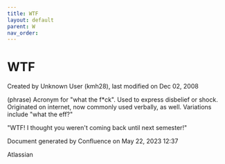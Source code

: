 ```yaml
---
title: WTF
layout: default
parent: W
nav_order:
---
```


# WTF

Created by  Unknown User (kmh28), last modified on Dec 02, 2008

(phrase) Acronym for &quot;what the f*ck&quot;. Used to express disbelief or shock. Originated on internet, now commonly used verbally, as well. Variations include &quot;what the eff?&quot;

&quot;WTF! I thought you weren't coming back until next semester!&quot; 

Document generated by Confluence on May 22, 2023 12:37

Atlassian
